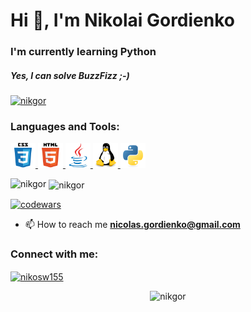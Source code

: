 <h1 align="left">Hi 👋, I'm Nikolai Gordienko</h1>
<h3 align="left">I'm currently learning Python</h3>
<h5 align="left">Yes, I can solve BuzzFizz ;-)</h5>
<h5 align="left"> </h5>
<p align="left"> <a href="https://github.com/ryo-ma/github-profile-trophy"><img src="https://github-profile-trophy.vercel.app/?username=nikgor" alt="nikgor" /></a> </p>



<h3 align="left">Languages and Tools:</h3>
<p align="left"> <a href="https://www.w3schools.com/css/" target="_blank" rel="noreferrer"> <img src="https://raw.githubusercontent.com/devicons/devicon/master/icons/css3/css3-original-wordmark.svg" alt="css3" width="40" height="40"/> </a> <a href="https://www.w3.org/html/" target="_blank" rel="noreferrer"> <img src="https://raw.githubusercontent.com/devicons/devicon/master/icons/html5/html5-original-wordmark.svg" alt="html5" width="40" height="40"/> </a> <a href="https://www.java.com" target="_blank" rel="noreferrer"> <img src="https://raw.githubusercontent.com/devicons/devicon/master/icons/java/java-original.svg" alt="java" width="40" height="40"/> </a> <a href="https://www.linux.org/" target="_blank" rel="noreferrer"> <img src="https://raw.githubusercontent.com/devicons/devicon/master/icons/linux/linux-original.svg" alt="linux" width="40" height="40"/> </a> <a href="https://www.python.org" target="_blank" rel="noreferrer"> <img src="https://raw.githubusercontent.com/devicons/devicon/master/icons/python/python-original.svg" alt="python" width="40" height="40"/> </a> </p>

<p><img align="left" src="https://github-readme-stats.vercel.app/api/top-langs?username=nikgor&show_icons=true&locale=en&layout=compact" alt="nikgor" /></p>

<p>&nbsp;<img align="center" src="https://github-readme-stats.vercel.app/api?username=nikgor&show_icons=true&locale=en" alt="nikgor" /></p>

[![codewars](https://www.codewars.com/users/NikGor/badges/small)](https://www.codewars.com/users/NikGor) 
- 📫 How to reach me **nicolas.gordienko@gmail.com**
<h3 align="left">Connect with me:</h3>
<p align="left">
<a href="https://instagram.com/nikosw155" target="blank"><img align="center" src="https://raw.githubusercontent.com/rahuldkjain/github-profile-readme-generator/master/src/images/icons/Social/instagram.svg" alt="nikosw155" height="30" width="40" /></a>
</p>
<p align="center"> <img src="https://komarev.com/ghpvc/?username=nikgor&label=Profile%20views&color=0e75b6&style=flat" alt="nikgor" /> </p>
